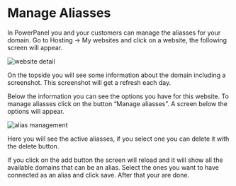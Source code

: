 # Manage Aliasses

In PowerPanel you and your customers can manage the aliasses for your domain.
Go to Hosting -> My websites and click on a website, the following screen will appear.

![website detail](/supportpages/images/website_detail.png)

On the topside you will see some information about the domain including a screenshot. This screenshot will get a refresh each day.

Below the information you can see the options you have for this website. To manage aliasses click on the button “Manage aliasses”. A screen below the options will appear.

![alias management](/supportpages/images/alias_management.png)

Here you will see the active aliasses, if you select one you can delete it with the delete button.

If you click on the add button the screen will reload and it will show all the available domains that can be an alias.
Select the ones you want to have connected as an alias and click save. After that your are done.
